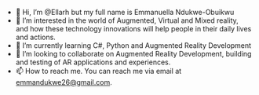 - 👋 Hi, I’m @Ellarh but my full name is Emmanuella Ndukwe-Obuikwu
- 👀 I’m interested in the world of Augmented, Virtual and Mixed reality, and how these technology innovations will help people in their daily lives and actions.
- 🌱 I’m currently learning C#, Python and Augmented Reality Development
- 💞️ I’m looking to collaborate on Augmented Reality Development, building and testing of AR applications and experiences.
- 📫 How to reach me. You can reach me via email at emmandukwe26@gmail.com.

<!---
Ellarh/Ellarh is a ✨ special ✨ repository because its `README.md` (this file) appears on your GitHub profile.
You can click the Preview link to take a look at your changes.
--->
